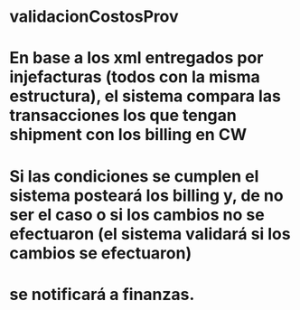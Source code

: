 # validacionCostosProv

# En base a los xml entregados por injefacturas (todos con la misma estructura), el sistema compara las transacciones los que tengan shipment con los billing en CW
# Si las condiciones se cumplen el sistema posteará los billing y, de no ser el caso o si los cambios no se efectuaron (el sistema validará si los cambios se efectuaron)
# se notificará a finanzas.
